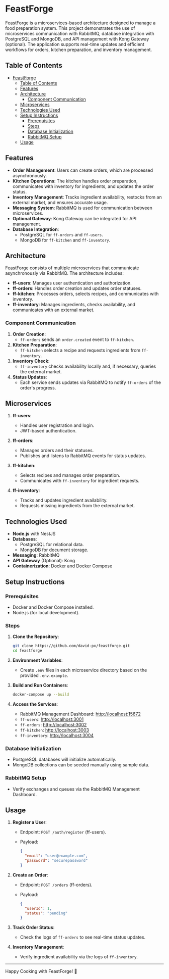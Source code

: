 # FeastForge

FeastForge is a microservices-based architecture designed to manage a food preparation system. This project demonstrates the use of microservices communication with RabbitMQ, database integration with PostgreSQL and MongoDB, and API management with Kong Gateway (optional). The application supports real-time updates and efficient workflows for orders, kitchen preparation, and inventory management.

## Table of Contents

- [FeastForge](#feastforge)
  - [Table of Contents](#table-of-contents)
  - [Features](#features)
  - [Architecture](#architecture)
    - [Component Communication](#component-communication)
  - [Microservices](#microservices)
  - [Technologies Used](#technologies-used)
  - [Setup Instructions](#setup-instructions)
    - [Prerequisites](#prerequisites)
    - [Steps](#steps)
    - [Database Initialization](#database-initialization)
    - [RabbitMQ Setup](#rabbitmq-setup)
  - [Usage](#usage)

## Features

- **Order Management**: Users can create orders, which are processed asynchronously.
- **Kitchen Operations**: The kitchen handles order preparation, communicates with inventory for ingredients, and updates the order status.
- **Inventory Management**: Tracks ingredient availability, restocks from an external market, and ensures accurate usage.
- **Messaging System**: RabbitMQ is used for communication between microservices.
- **Optional Gateway**: Kong Gateway can be integrated for API management.
- **Database Integration**:
  - PostgreSQL for `ff-orders` and `ff-users`.
  - MongoDB for `ff-kitchen` and `ff-inventory`.

## Architecture

FeastForge consists of multiple microservices that communicate asynchronously via RabbitMQ. The architecture includes:

- **ff-users**: Manages user authentication and authorization.
- **ff-orders**: Handles order creation and updates order statuses.
- **ff-kitchen**: Processes orders, selects recipes, and communicates with inventory.
- **ff-inventory**: Manages ingredients, checks availability, and communicates with an external market.

### Component Communication

1. **Order Creation**:
   - `ff-orders` sends an `order.created` event to `ff-kitchen`.
2. **Kitchen Preparation**:
   - `ff-kitchen` selects a recipe and requests ingredients from `ff-inventory`.
3. **Inventory Check**:
   - `ff-inventory` checks availability locally and, if necessary, queries the external market.
4. **Status Updates**:
   - Each service sends updates via RabbitMQ to notify `ff-orders` of the order's progress.

## Microservices

1. **ff-users**:
   - Handles user registration and login.
   - JWT-based authentication.

2. **ff-orders**:
   - Manages orders and their statuses.
   - Publishes and listens to RabbitMQ events for status updates.

3. **ff-kitchen**:
   - Selects recipes and manages order preparation.
   - Communicates with `ff-inventory` for ingredient requests.

4. **ff-inventory**:
   - Tracks and updates ingredient availability.
   - Requests missing ingredients from the external market.

## Technologies Used

- **Node.js** with NestJS
- **Databases**:
  - PostgreSQL for relational data.
  - MongoDB for document storage.
- **Messaging**: RabbitMQ
- **API Gateway** (Optional): Kong
- **Containerization**: Docker and Docker Compose

## Setup Instructions

### Prerequisites

- Docker and Docker Compose installed.
- Node.js (for local development).

### Steps

1. **Clone the Repository**:

   ```bash
   git clone https://github.com/david-px/feastforge.git
   cd feastforge
   ```

2. **Environment Variables**:
   - Create `.env` files in each microservice directory based on the provided `.env.example`.

3. **Build and Run Containers**:

   ```bash
   docker-compose up --build
   ```

4. **Access the Services**:
   - RabbitMQ Management Dashboard: [http://localhost:15672](http://localhost:15672)
   - `ff-users`: [http://localhost:3001](http://localhost:3001)
   - `ff-orders`: [http://localhost:3002](http://localhost:3002)
   - `ff-kitchen`: [http://localhost:3003](http://localhost:3003)
   - `ff-inventory`: [http://localhost:3004](http://localhost:3004)

### Database Initialization

- PostgreSQL databases will initialize automatically.
- MongoDB collections can be seeded manually using sample data.

### RabbitMQ Setup

- Verify exchanges and queues via the RabbitMQ Management Dashboard.

## Usage

1. **Register a User**:
   - Endpoint: `POST /auth/register` (ff-users).
   - Payload:

     ```json
     {
       "email": "user@example.com",
       "password": "securepassword"
     }
     ```

2. **Create an Order**:
   - Endpoint: `POST /orders` (ff-orders).
   - Payload:

     ```json
     {
       "userId": 1,
       "status": "pending"
     }
     ```

3. **Track Order Status**:
   - Check the logs of `ff-orders` to see real-time status updates.

4. **Inventory Management**:
   - Verify ingredient availability via the logs of `ff-inventory`.

---

Happy Cooking with FeastForge! 🎉
